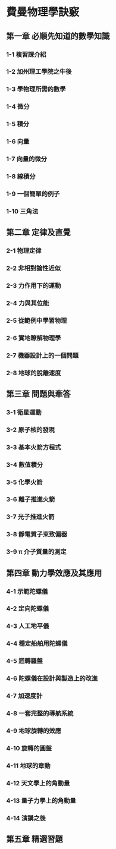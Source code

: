 # 費曼物理學訣竅

## 第一章 必順先知道的數學知識

### 1-1 複習課介紹



### 1-2 加州理工學院之牛後



### 1-3 學物理所需的數學



### 1-4 微分



### 1-5 積分



### 1-6 向量



### 1-7 向量的微分



### 1-8 線積分



### 1-9 一個簡單的例子



### 1-10 三角法



## 第二章 定律及直覺

### 2-1 物理定律



### 2-2 非相對論性近似



### 2-3 力作用下的運動



### 2-4 力與其位能



### 2-5 從範例中學習物理



### 2-6 實地瞭解物理學



### 2-7 機器設計上的一個問題



### 2-8 地球的脫離速度



## 第三章 問題與牽答

### 3-1 衛星運動



### 3-2 原子核的發現



### 3-3 基本火箭方程式



### 3-4 數值積分



### 3-5 化學火箭



### 3-6 離子推進火箭



### 3-7 光子推進火箭



### 3-8 靜電質子束致偏器



### 3-9 π 介子質量的測定



## 第四章 動力學效應及其應用

### 4-1 示範陀螺儀



### 4-2 定向陀螺儀



### 4-3 人工地平儀



### 4-4 穩定船舶用陀螺儀



### 4-5 迴轉羅盤



### 4-6 陀螺儀在設計與製造上的改進



### 4-7 加速度計



### 4-8 一套完整的導航系統



### 4-9 地球旋轉的效應



### 4-10 旋轉的圓盤



### 4-11 地球的章動



### 4-12 天文學上的角動量



### 4-13 量子力學上的角動量



### 4-14 演講之後



## 第五章 精選習題

